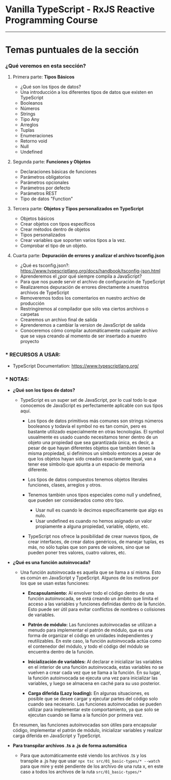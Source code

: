 # Vanilla TypeScript - RxJS Reactive Programming Course

---

# Temas puntuales de la sección

### ¿Qué veremos en esta sección?

1. Primera parte: **Tipos Básicos**

   - ¿Qué son los tipos de datos?
   - Una introducción a los diferentes tipos de datos que existen en TypeScript
   - Booleanos
   - Números
   - Strings
   - Tipo Any
   - Arreglos
   - Tuplas
   - Enumeraciones
   - Retorno void
   - Null
   - Undefined

2. Segunda parte: **Funciones y Objetos**

   - Declaraciones básicas de funciones
   - Parámetros obligatorios
   - Parámetros opcionales
   - Parámetros por defecto
   - Parámetros REST
   - Tipo de datos "Function"

3. Tercera parte: **Objetos y Tipos personalizados en TypeScript**

   - Objetos básicos
   - Crear objetos con tipos específicos
   - Crear métodos dentro de objetos
   - Tipos personalizados
   - Crear variables que soporten varios tipos a la vez.
   - Comprobar el tipo de un objeto.

4. Cuarta parte: **Depuración de errores y analizar el archivo tsconfig.json**

   - ¿Qué es tsconfig.json?: https://www.typescriptlang.org/docs/handbook/tsconfig-json.html
   - Aprenderemos el ¿por qué siempre compila a JavaScript?
   - Para que nos puede servir el archivo de configuración de TypeScript
   - Realizaremos depuración de errores directamente a nuestros archivos de TypeScript
   - Removeremos todos los comentarios en nuestro archivo de producción
   - Restringiremos al compilador que sólo vea ciertos archivos o carpetas
   - Crearemos un archivo final de salida
   - Aprenderemos a cambiar la version de JavaScript de salida
   - Conoceremos cómo compilar automáticamente cualquier archivo que se vaya creando al momento de ser insertado a nuestro proyecto

### \* RECURSOS A USAR:

- TypeScript Documentation: https://www.typescriptlang.org/

### \* NOTAS:

- **¿Qué son los tipos de datos?**

  - TypeScript es un super set de JavaScript, por lo cual todo lo que conocemos de JavaScript es perfectamente aplicable con sus tipos aquí.

    - Los tipos de datos primitivos más comunes son strings números booleanos y todavía el symbol no es tan común, pero es bastante utilizado especialmente en otras tecnologías. El symbol usualmente es usado cuando necesitamos tener dentro de un objeto una propiedad que sea garantizada única, es decir, a pesar de que hayan diferentes objetos que también tienen la misma propiedad, si definimos un símbolo entonces a pesar de que los objetos hayan sido creados exactamente igual, van a tener ese símbolo que apunta a un espacio de memoria diferente.

    - Los tipos de datos compuestos tenemos objetos literales funciones, clases, arreglos y otros.

    - Tenemos también unos tipos especiales como null y undefined, que pueden ser considerados como otro tipo.

      - Usar null es cuando le decimos específicamente que algo es nulo.
      - Usar undefined es cuando no hemos asignado un valor propiamente a alguna propiedad, variable, objeto, etc.

    - TypeScript nos ofrece la posibilidad de crear nuevos tipos, de crear interfaces, de crear datos genéricos, de manejar tuplas, es más, no sólo tuplas que son pares de valores, sino que se pueden poner tres valores, cuatro valores, etc.

- **¿Qué es una función autoinvocada?**

  - Una función autoinvocada es aquella que se llama a sí misma. Esto es común en JavaScript y TypeScript. Algunos de los motivos por los que se usan estas funciones:

    - **Encapsulamiento:** Al envolver todo el código dentro de una función autoinvocada, se está creando un ámbito que limita el acceso a las variables y funciones definidas dentro de la función. Esto puede ser útil para evitar conflictos de nombres o colisiones de variables.

    - **Patrón de módulo:** Las funciones autoinvocadas se utilizan a menudo para implementar el patrón de módulo, que es una forma de organizar el código en unidades independientes y reutilizables. En este caso, la función autoinvocada actúa como el contenedor del módulo, y todo el código del módulo se encuentra dentro de la función.

    - **Inicialización de variables:** Al declarar e inicializar las variables en el interior de una función autoinvocada, estas variables no se vuelven a crear cada vez que se llama a la función. En su lugar, la función autoinvocada se ejecuta una vez para inicializar las variables, y luego se almacena en caché para su uso posterior.

    - **Carga diferida (Lazy loading):** En algunas situaciones, es posible que se desee cargar y ejecutar partes del código solo cuando sea necesario. Las funciones autoinvocadas se pueden utilizar para implementar este comportamiento, ya que solo se ejecutan cuando se llama a la función por primera vez.

  En resumen, las funciones autoinvocadas son útiles para encapsular código, implementar el patrón de módulo, inicializar variables y realizar carga diferida en JavaScript y TypeScript.

- **Para transpilar archivos .ts a .js de forma automática**

  - Para que automáticamente esté viendo los archivos .ts y los transpile a .js hay que usar `npx tsc src/01_basic-types/* --watch` para que mire y esté pendiente de los archivo de una ruta x, en este caso a todos los archivos de la ruta `src/01_basic-types/*`
